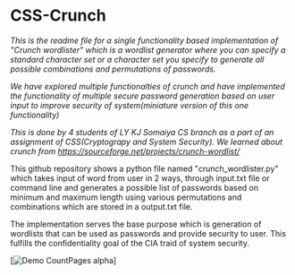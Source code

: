 # CSS-Crunch
*This is the readme file for a single functionality based implementation of "Crunch wordlister" which is a wordlist generator where you can specify a standard character set or a character set you specify to generate all possible combinations and permutations of passwords.*

*We have explored multiple functionalties of crunch and have implemented the functionality of multiple secure password generation based on user input to improve security of system(miniature version of this one functionality)*

*This is done by 4 students of LY KJ Somaiya CS branch as a part of an assignment of CSS(Cryptograpy and System Security). We learned about crunch from https://sourceforge.net/projects/crunch-wordlist/*

This github repository shows a python file named "crunch_wordlister.py" which takes input of word from user in 2 ways, through input.txt file or command line and generates a possible list of passwords based on minimum and maximum length using various permutations and combinations which are stored in a output.txt file.

The implementation serves the base purpose which is generation of wordlists that can be used as passwords and provide security to user. This fulfills the confidentiality goal of the CIA traid of system security. 

[![Demo CountPages alpha](https://j.gifs.com/P7xDq6.gif)]
